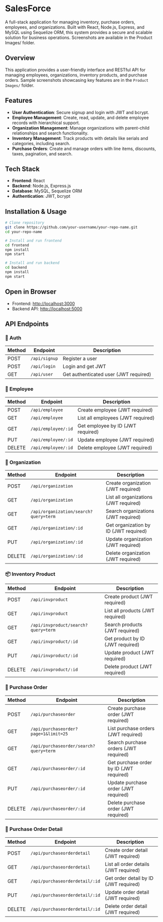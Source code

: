 # SalesForce

A full-stack application for managing inventory, purchase orders, employees, and organizations. Built with React, Node.js, Express, and MySQL using Sequelize ORM, this system provides a secure and scalable solution for business operations. Screenshots are available in the Product Images/ folder.
## Overview
This application provides a user-friendly interface and RESTful API for managing employees, organizations, inventory products, and purchase orders. Sample screenshots showcasing key features are in the `Product Images/` folder.

## Features
- **User Authentication**: Secure signup and login with JWT and bcrypt.
- **Employee Management**: Create, read, update, and delete employee records with hierarchical support.
- **Organization Management**: Manage organizations with parent-child relationships and search functionality.
- **Inventory Management**: Track products with details like serials and categories, including search.
- **Purchase Orders**: Create and manage orders with line items, discounts, taxes, pagination, and search.

## Tech Stack
- **Frontend**: React
- **Backend**: Node.js, Express.js
- **Database**: MySQL, Sequelize ORM
- **Authentication**: JWT, bcrypt

## Installation & Usage
```bash
# Clone repository
git clone https://github.com/your-username/your-repo-name.git
cd your-repo-name

# Install and run frontend
cd frontend
npm install
npm start

# Install and run backend
cd backend
npm install
npm start

```
## Open in Browser

- Frontend: [http://localhost:3000](http://localhost:3000)  
- Backend API: [http://localhost:5000](http://localhost:5000)

## API Endpoints

### 🔐 Auth

| Method | Endpoint         | Description                       |
|--------|------------------|-----------------------------------|
| POST   | `/api/signup`    | Register a user                   |
| POST   | `/api/login`     | Login and get JWT                 |
| GET    | `/api/user`      | Get authenticated user (JWT required) |

### 👥 Employee

| Method | Endpoint                | Description                          |
|--------|-------------------------|--------------------------------------|
| POST   | `/api/employee`         | Create employee (JWT required)       |
| GET    | `/api/employee`         | List all employees (JWT required)    |
| GET    | `/api/employee/:id`     | Get employee by ID (JWT required)    |
| PUT    | `/api/employee/:id`     | Update employee (JWT required)       |
| DELETE | `/api/employee/:id`     | Delete employee (JWT required)       |

### 🏢 Organization

| Method | Endpoint                                     | Description                              |
|--------|----------------------------------------------|------------------------------------------|
| POST   | `/api/organization`                          | Create organization (JWT required)       |
| GET    | `/api/organization`                          | List all organizations (JWT required)    |
| GET    | `/api/organization/search?query=term`        | Search organizations (JWT required)      |
| GET    | `/api/organization/:id`                      | Get organization by ID (JWT required)    |
| PUT    | `/api/organization/:id`                      | Update organization (JWT required)       |
| DELETE | `/api/organization/:id`                      | Delete organization (JWT required)       |

### 📦 Inventory Product

| Method | Endpoint                                     | Description                              |
|--------|----------------------------------------------|------------------------------------------|
| POST   | `/api/invproduct`                            | Create product (JWT required)            |
| GET    | `/api/invproduct`                            | List all products (JWT required)         |
| GET    | `/api/invproduct/search?query=term`          | Search products (JWT required)           |
| GET    | `/api/invproduct/:id`                        | Get product by ID (JWT required)         |
| PUT    | `/api/invproduct/:id`                        | Update product (JWT required)            |
| DELETE | `/api/invproduct/:id`                        | Delete product (JWT required)            |

### 📑 Purchase Order

| Method | Endpoint                                              | Description                              |
|--------|-------------------------------------------------------|------------------------------------------|
| POST   | `/api/purchaseorder`                                  | Create purchase order (JWT required)     |
| GET    | `/api/purchaseorder?page=1&limit=25`                  | List purchase orders (JWT required)      |
| GET    | `/api/purchaseorder/search?query=term`                | Search purchase orders (JWT required)    |
| GET    | `/api/purchaseorder/:id`                              | Get purchase order by ID (JWT required)  |
| PUT    | `/api/purchaseorder/:id`                              | Update purchase order (JWT required)     |
| DELETE | `/api/purchaseorder/:id`                              | Delete purchase order (JWT required)     |

### 🧾 Purchase Order Detail

| Method | Endpoint                              | Description                              |
|--------|---------------------------------------|------------------------------------------|
| POST   | `/api/purchaseorderdetail`           | Create order detail (JWT required)       |
| GET    | `/api/purchaseorderdetail`           | List all order details (JWT required)    |
| GET    | `/api/purchaseorderdetail/:id`       | Get order detail by ID (JWT required)    |
| PUT    | `/api/purchaseorderdetail/:id`       | Update order detail (JWT required)       |
| DELETE | `/api/purchaseorderdetail/:id`       | Delete order detail (JWT required)       |
